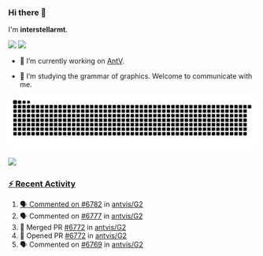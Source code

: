 ### Hi there 👋

I'm **interstellarmt**.

[![](https://img.shields.io/endpoint?url=https://awards.antv.vision/interstellarmt-g2-contributor.json)](https://github.com/antvis/g2)
[![](https://img.shields.io/endpoint?url=https://awards.antv.vision/interstellarmt-gpt-vis-contributor.json)](https://github.com/antvis/gpt-vis)

- 🔭 I’m currently working on [AntV](https://github.com/antvis).

- 📖 I’m studying the grammar of graphics. Welcome to communicate with me.

![](https://raw.githubusercontent.com/interstellarmt/interstellarmt/refs/heads/output/github-contribution-grid-snake.svg)
<div>
  <a href="https://github.com/interstellarmt">
  <img height="180em" src="https://github-readme-stats-eight-theta.vercel.app/api?username=interstellarmt&show_icons=true&include_all_commits=true&count_private=true&theme=tokyonight"/>
</div>
    
### :zap: Recent Activity

<!--START_SECTION:activity-->
1. 🗣 Commented on [#6782](https://github.com/antvis/G2/issues/6782#issuecomment-2811617752) in [antvis/G2](https://github.com/antvis/G2)
2. 🗣 Commented on [#6777](https://github.com/antvis/G2/pull/6777#issuecomment-2804774622) in [antvis/G2](https://github.com/antvis/G2)
3. 🎉 Merged PR [#6772](https://github.com/antvis/G2/pull/6772) in [antvis/G2](https://github.com/antvis/G2)
4. 💪 Opened PR [#6772](https://github.com/antvis/G2/pull/6772) in [antvis/G2](https://github.com/antvis/G2)
5. 🗣 Commented on [#6769](https://github.com/antvis/G2/pull/6769#issuecomment-2800585305) in [antvis/G2](https://github.com/antvis/G2)
<!--END_SECTION:activity-->

